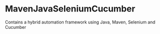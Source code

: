# MavenJavaSeleniumCucumber
Contains a hybrid automation framework using Java, Maven, Selenium and Cucumber

